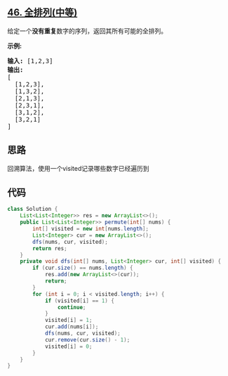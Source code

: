 ## [46. 全排列(中等)](https://leetcode-cn.com/problems/permutations/)
<div class="notranslate"><p>给定一个<strong>没有重复</strong>数字的序列，返回其所有可能的全排列。</p>

<p><strong>示例:</strong></p>

<pre><strong>输入:</strong> [1,2,3]
<strong>输出:</strong>
[
  [1,2,3],
  [1,3,2],
  [2,1,3],
  [2,3,1],
  [3,1,2],
  [3,2,1]
]</pre>
</div>

## 思路
回溯算法，使用一个visited记录哪些数字已经遍历到

## 代码
```java
class Solution {
    List<List<Integer>> res = new ArrayList<>();
    public List<List<Integer>> permute(int[] nums) {
        int[] visited = new int[nums.length];
        List<Integer> cur = new ArrayList<>();
        dfs(nums, cur, visited);
        return res;
    }
    private void dfs(int[] nums, List<Integer> cur, int[] visited) {
        if (cur.size() == nums.length) {
            res.add(new ArrayList<>(cur));
            return;
        }
        for (int i = 0; i < visited.length; i++) {
            if (visited[i] == 1) {
                continue;
            }
            visited[i] = 1;
            cur.add(nums[i]);
            dfs(nums, cur, visited);
            cur.remove(cur.size() - 1);
            visited[i] = 0;
        }
    }
}
```
